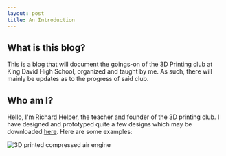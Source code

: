 ```yaml
---
layout: post
title: An Introduction
---
```


## What is this blog?

This is a blog that will document the goings-on of the 3D Printing club at King David High School, organized and taught by me. As such, there will mainly be updates as to the progress of said club.

## Who am I?

Hello, I'm Richard Helper, the teacher and founder of the 3D printing club. I have designed and prototyped quite a few designs which may be downloaded [here](https://www.thingiverse.com/odysseus_in_space/designs). Here are some examples:

![3D printed compressed air engine](odysseusinspace.github.io/images/OscillatiingEngine.jpg/800x400)
